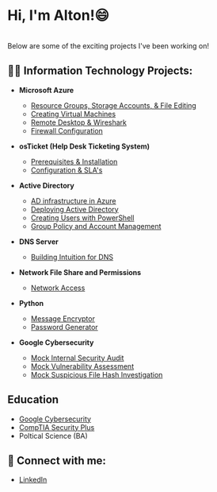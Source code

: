 <h1>Hi, I'm Alton!</a>😄</h1> <br/>
Below are some of the exciting projects I've been working on!
<h2>👨‍💻 Information Technology Projects:</h2>

- <b>Microsoft Azure</b>
  - [Resource Groups, Storage Accounts, & File Editing](https://github.com/ajohnhub/exploring-azure)
  - [Creating Virtual Machines](https://github.com/ajohnhub/azure-vm)
  - [Remote Desktop & Wireshark](https://github.com/ajohnhub/rdp-and-wireshark)
  - [Firewall Configuration](https://github.com/ajohnhub/firewall-config)

- <b>osTicket (Help Desk Ticketing System)</b>
  - [Prerequisites & Installation](https://github.com/ajohnhub/osticket-prereqs)
  - [Configuration & SLA's](https://github.com/ajohnhub/post-install-config)
    
- <b>Active Directory</b>
  - [AD infrastructure in Azure](https://github.com/ajohnhub/ad-infrastructure)
  - [Deploying Active Directory](https://github.com/ajohnhub/ad-deployment)
  - [Creating Users with PowerShell](https://github.com/ajohnhub/users-with-powershell)
  - [Group Policy and Account Management](https://github.com/ajohnhub/group-policy-account-management)

- <b>DNS Server</b>
  - [Building Intuition for DNS](https://github.com/ajohnhub/dns-intuition)

- <b>Network File Share and Permissions</b>
  - [Network Access](https://github.com/ajohnhub/fileshare-permissions)

- <b>Python</b>
  - [Message Encryptor](https://github.com/ajohnhub/Message-Encryptor/blob/main/README.md)
  - [Password Generator](https://github.com/ajohnhub/PasswordGenerator)
- <b>Google Cybersecurity</b>
  - [Mock Internal Security Audit](https://github.com/ajohnhub/google-mock-internal-audit)
  - [Mock Vulnerability Assessment](https://github.com/ajohnhub/mock-vulnerability-assessment/blob/main/README.md)
  - [Mock Suspicious File Hash Investigation](https://github.com/ajohnhub/investigating-a-suspicious-file-hash/blob/main/README.md)
    
<h2>Education</h2>

  - [Google Cybersecurity](https://coursera.org/share/1d07c6562924d79dd3f760d7470bff0e)
  - [CompTIA Security Plus](https://www.credly.com/badges/1a6c6bbf-a999-4d79-82ff-be316f863a78/public_url)
  - Poltical Science (BA)


<h2> 🤳 Connect with me:</h2>

  - [LinkedIn](https://www.linkedin.com/in/altonjohnson1)

<!--
**ajohnhub/ajohnhub** is a ✨ _special_ ✨ repository because its `README.md` (this file) appears on your GitHub profile.

Here are some ideas to get you started:

- 🔭 I’m currently working on ...
- 🌱 I’m currently learning ...
- 👯 I’m looking to collaborate on ...
- 🤔 I’m looking for help with ...
- 💬 Ask me about ...
- 📫 How to reach me: ...
- 😄 Pronouns: ...
- ⚡ Fun fact: ...
